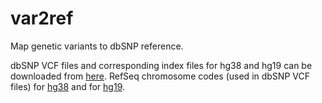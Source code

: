 # var2ref
Map genetic variants to dbSNP reference.

dbSNP VCF files and corresponding index files for hg38 and hg19 can be downloaded from [here](https://ftp.ncbi.nih.gov/snp/latest_release/VCF).
RefSeq chromosome codes (used in dbSNP VCF files) for [hg38](https://www.ncbi.nlm.nih.gov/datasets/genome/GCF_000001405.40) and for [hg19](https://www.ncbi.nlm.nih.gov/datasets/genome/GCF_000001405.25).
